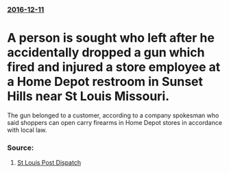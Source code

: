 ### [2016-12-11](/news/2016/12/11/index.md)

#  A person is sought who left after he accidentally dropped a gun which fired and injured a store employee at a Home Depot restroom in Sunset Hills near St Louis Missouri. 

The gun belonged to a customer, according to a company spokesman who said shoppers can open carry firearms in Home Depot stores in accordance with local law.


### Source:

1. [St Louis Post Dispatch](http://www.stltoday.com/news/local/crime-and-courts/accidental-shooting-in-sunset-hills-home-depot-restroom-sends-employee/article_60f2aebd-2d54-570b-9e0c-b44d42b70db0.html)
